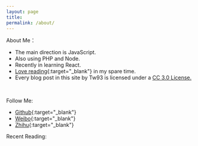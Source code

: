 ```yaml
---
layout: page
title:       
permalink: /about/
---
```


About Me：  

* The main direction is JavaScript.
* Also using PHP and Node.
* Recently in learning React.
* [Love reading](http://book.douban.com/people/77063977/){:target="_blank"} in my spare time.
* Every blog post in this site by Tw93 is licensed under a <a rel="license" href="http://creativecommons.org/licenses/by-nc/3.0/cn/" target="_blank">CC 3.0 License.</a>   
<br>   


Follow Me:

* [Github](https://github.com/{{site.github_username}}){:target="_blank"}
* [Weibo](http://weibo.com/{{site.sina_id}}){:target="_blank"}
* [Zhihu](http://www.zhihu.com/people/{{site.zhihu_id}}){:target="_blank"}

Recent Reading:
<script type="text/javascript" src="http://www.douban.com/service/badge/77063977/?selection=favorite&amp;picsize=medium&amp;hideself=on&amp;show=collection&amp;n=20&amp;hidelogo=on&amp;cat=book&amp;columns=4"></script>

